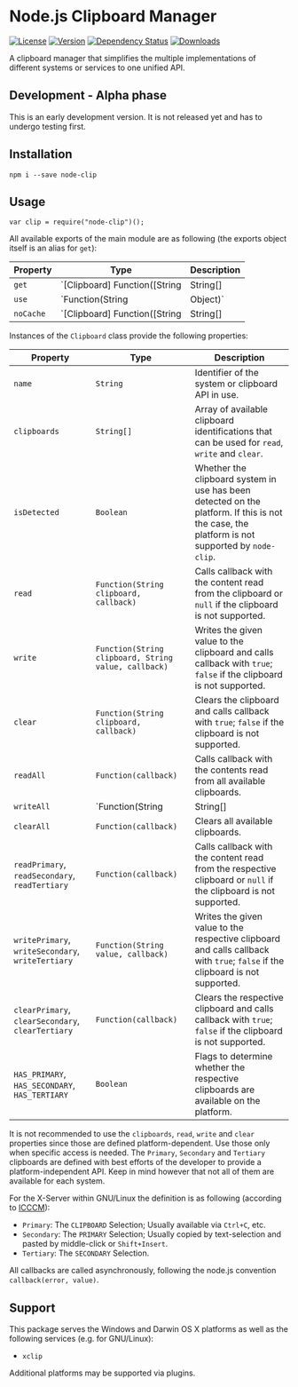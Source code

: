 # Node.js Clipboard Manager

[![License](https://img.shields.io/npm/l/node-clip.svg)](LICENSE)
[![Version](https://img.shields.io/npm/v/node-clip.svg)](https://www.npmjs.com/package/node-clip)
[![Dependency Status](https://david-dm.org/frissdiegurke/node-clip.svg)](https://david-dm.org/frissdiegurke/node-clip)
[![Downloads](https://img.shields.io/npm/dt/node-clip.svg)](https://www.npmjs.com/package/node-clip)

A clipboard manager that simplifies the multiple implementations of different systems or services to one unified API.

## Development - Alpha phase

This is an early development version. It is not released yet and has to undergo testing first.

## Installation

```
npm i --save node-clip
```

## Usage

```
var clip = require("node-clip")();
```

All available exports of the main module are as following (the exports object itself is an alias for `get`):

| Property | Type | Description |
| --- | --- | --- |
| `get` | `[Clipboard] Function([String|String[]|Object filter], [Boolean force])` | Returns an instance of the `Clipboard` class. A specified `filter` may restrict the systems to use (`String|String[]`) or define the clipboard module (`Object`; See [specification](./lib/systems/README.md)). If `force` is `true`, the first matching system gets used. |
| `use` | `Function(String|Object)` | Register a plugin to use in addition to default systems. The plugin must follow the [specification](./lib/systems/README.md). |
| `noCache` | `[Clipboard] Function([String|String[]|Object filter], [Boolean force])` | Similar to `get` but does not use caching. |

Instances of the `Clipboard` class provide the following properties:

| Property | Type | Description |
|---| --- | --- |
| `name` | `String` | Identifier of the system or clipboard API in use. |
| `clipboards` | `String[]` | Array of available clipboard identifications that can be used for `read`, `write` and `clear`. |
| `isDetected` | `Boolean` | Whether the clipboard system in use has been detected on the platform. If this is not the case, the platform is not supported by `node-clip`. |
| `read` | `Function(String clipboard, callback)` | Calls callback with the content read from the clipboard or `null` if the clipboard is not supported. |
| `write` | `Function(String clipboard, String value, callback)` | Writes the given value to the clipboard and calls callback with `true`; `false` if the clipboard is not supported. |
| `clear` | `Function(String clipboard, callback)` | Clears the clipboard and calls callback with `true`; `false` if the clipboard is not supported. |
| `readAll` | `Function(callback)` | Calls callback with the contents read from all available clipboards. |
| `writeAll` | `Function(String|String[]|Object value, callback)` | Writes the given value(s) to the respective clipboards. |
| `clearAll` | `Function(callback)` | Clears all available clipboards. |
| `readPrimary`, `readSecondary`, `readTertiary` | `Function(callback)` | Calls callback with the content read from the respective clipboard or `null` if the clipboard is not supported. |
| `writePrimary`, `writeSecondary`, `writeTertiary` | `Function(String value, callback)` | Writes the given value to the respective clipboard and calls callback with `true`; `false` if the clipboard is not supported. |
| `clearPrimary`, `clearSecondary`, `clearTertiary` | `Function(callback)` | Clears the respective clipboard and calls callback with `true`; `false` if the clipboard is not supported. |
| `HAS_PRIMARY`, `HAS_SECONDARY`, `HAS_TERTIARY` | `Boolean` | Flags to determine whether the respective clipboards are available on the platform. |

It is not recommended to use the `clipboards`, `read`, `write` and `clear` properties since those are defined platform-dependent. Use those only when specific access is needed.
The `Primary`, `Secondary` and `Tertiary` clipboards are defined with best efforts of the developer to provide a platform-independent API. Keep in mind however that not all of them are available for each system.

For the X-Server within GNU/Linux the definition is as following (according to [ICCCM](https://tronche.com/gui/x/icccm/sec-2.html#s-2.6.1)):

 * `Primary`: The `CLIPBOARD` Selection; Usually available via `Ctrl+C`, etc.
 * `Secondary`: The `PRIMARY` Selection; Usually copied by text-selection and pasted by middle-click or `Shift+Insert`.
 * `Tertiary`: The `SECONDARY` Selection.

All callbacks are called asynchronously, following the node.js convention `callback(error, value)`.

## Support

This package serves the Windows and Darwin OS X platforms as well as the following services (e.g. for GNU/Linux):

 * `xclip`

Additional platforms may be supported via plugins.
